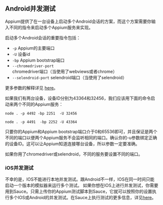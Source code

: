 ## Android并发测试

Appium提供了在一台设备上启动多个Android会话的方案，而这个方案需要你输入不同的指令来启动多个Appium服务来实现。

启动多个Android会话的重要指令包括：

- `-p` Appium的主要端口
- `-U` 设备id
- `-bp` Appium bootstrap端口
- `--chromedriver-port` chromedriver端口（当使用了webviews或者chrome）
- `--selendroid-port` selendroid端口（当使用了selendroid）


更多参数的解释详见 [here](../writing-running-appium/caps.cn.md)。


如果我们有两台设备，设备ID分别为43364和32456，我们应该用下面的命令启动来两个不同的Appium服务：

`node . -p 4492 -bp 2251  -U 32456`

`node . -p 4491  -bp 2252 -U 43364`

只要你的Appium和Appium bootstrap端口介于0和65536即可，并且保证是两个不同的端口以便两个Appium服务不会监听相同的端口。确认你的-u参数绑定正确的设备ID。这可以让Appium知道连接哪台设备，所以参数一定要准确。

如果你用了chromedriver或selendroid，不同的服务要设置不同的端口。

### iOS并发测试

不幸的是，IOS不能进行本地并发测试。跟Android不一样，IOS在同一时间只能启动一个版本的模拟器来运行多个测试。
如果你想在IOS上进行并发测试，你需要用到Sauce。只需上传你的Appium测试脚本到Sauce，它就可以按照你的设置执行多个IOS或Android的并发测试。在Sauce上执行测试的更多信息，详见[here](https://docs.saucelabs.com/tutorials/appium/)。

